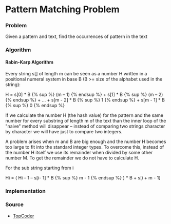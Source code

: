 # Pattern Matching Problem

### Problem

Given a pattern and text, find the occurrences of pattern in the text

### Algorithm

#### Rabin-Karp Algorithm
Every string s[] of length m can be seen as a number H written in a positional numeral system in base B (B >= size of the alphabet used in the string):

H = s[0] * B {% sup %} (m – 1) {% endsup %} + s[1] * B {% sup %} (m – 2) {% endsup %} + … + s[m - 2] * B {% sup %} 1 {% endsup %} + s[m - 1] * B {% sup %} 0 {% endsup %}

If we calculate the number H (the hash value) for the pattern and the same number for every substring of length m of the text than the inner loop of the "naive" method will disappear – instead of comparing two strings character by character we will have just to compare two integers.

A problem arises when m and B are big enough and the number H becomes too large to fit into the standard integer types. To overcome this, instead of the number H itself we use its remainder when divided by some other number M. To get the remainder we do not have to calculate H.

For the sub string starting from i

Hi = ( Hi – 1 – s[i- 1] * B {% sup %} m - 1 {% endsup %} ) * B + s[i + m - 1]

### Implementation

### Source
* [TopCoder](https://www.topcoder.com/community/data-science/data-science-tutorials/introduction-to-string-searching-algorithms/)
